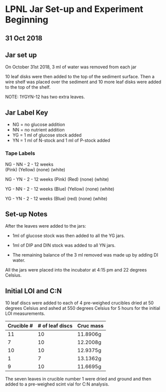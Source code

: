 # LPNL Jar Set-up and Experiment Beginning
## 31 Oct 2018

## Jar set up
On October 31st 2018, 3 ml of water was removed from each jar 

10 leaf disks were then added to the top of the sediment surface. Then a wire shelf was placed over the sediment and 10 more leaf disks were added to the top of the shelf. 

NOTE: 1YGYN-12 has two extra leaves. 

## Jar Label Key

*  NG = no glucose addition
*  NN = no nutrient addition
*  YG = 1 ml of glucose stock added
*  YN = 1 ml of N-stock and 1 ml of P-stock added
 
### Tape Labels

NG   -   NN   -   2   -   12 weeks    
(Pink)  (Yellow) (none) (white)

NG   -   YN   -   2   -   12 weeks
(Pink)  (Red)   (none)  (white) 

YG   -   NN   -   2   -   12 weeks
(Blue)  (Yellow)  (none) (white)

YG   -   YN   -   2   -   12 weeks 
(Blue)  (red)  (none)  (white) 

## Set-up Notes

After the leaves were added to the jars:

*  1ml of glucose stock was then added to all the YG jars.

*  1ml of DIP and DIN stock was added to all YN jars.   

*  The remaining balance of the 3 ml removed was made up by adding DI water.


All the jars were placed into the incubator at 4:15 pm and 22 degrees Celsius.

## Initial LOI and C:N

10 leaf discs were added to each of 4 pre-weighed crucibles dried at 50 degrees Celsius and ashed at 550 degrees Celsius for 5 hours for the initial LOI measurements.
 
| Crucible # | # of leaf discs | Cruc mass |
| ------------- | ----------------- | -------------- | 
|     11         |      10              |   11.8906g  |
|     7           |      10              |   12.2008g  |
|      10        |      10              |   12.9375g  |
|     1           |       7               |   13.1362g  |
|     9           |       10             |   11.6695g  |

The seven leaves in crucible number 1 were dried and ground and then added to a pre-weighed scint vial for C:N analysis. 

